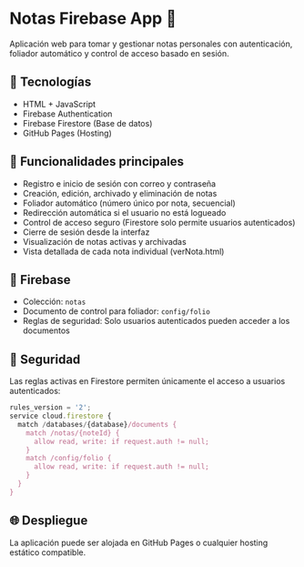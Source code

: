 # Notas Firebase App 📝

Aplicación web para tomar y gestionar notas personales con autenticación, foliador automático y control de acceso basado en sesión.

## 🔧 Tecnologías
- HTML + JavaScript
- Firebase Authentication
- Firebase Firestore (Base de datos)
- GitHub Pages (Hosting)

## 🚀 Funcionalidades principales
- Registro e inicio de sesión con correo y contraseña
- Creación, edición, archivado y eliminación de notas
- Foliador automático (número único por nota, secuencial)
- Redirección automática si el usuario no está logueado
- Control de acceso seguro (Firestore solo permite usuarios autenticados)
- Cierre de sesión desde la interfaz
- Visualización de notas activas y archivadas
- Vista detallada de cada nota individual (verNota.html)

## 📁 Firebase
- Colección: `notas`
- Documento de control para foliador: `config/folio`
- Reglas de seguridad: Solo usuarios autenticados pueden acceder a los documentos

## 🔐 Seguridad
Las reglas activas en Firestore permiten únicamente el acceso a usuarios autenticados:

```js
rules_version = '2';
service cloud.firestore {
  match /databases/{database}/documents {
    match /notas/{noteId} {
      allow read, write: if request.auth != null;
    }
    match /config/folio {
      allow read, write: if request.auth != null;
    }
  }
}
```

## 🌐 Despliegue
La aplicación puede ser alojada en GitHub Pages o cualquier hosting estático compatible.
